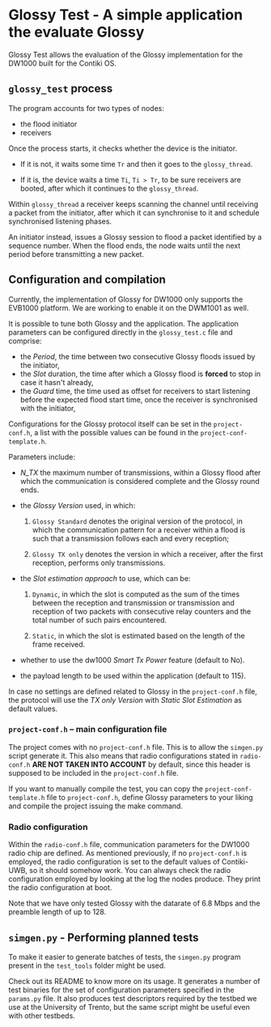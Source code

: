 # Glossy Test - A simple application the evaluate Glossy

Glossy Test allows the evaluation of the Glossy implementation for the DW1000
built for the Contiki OS.


## `glossy_test` process

The program accounts for two types of nodes:

* the flood initiator
* receivers

Once the process starts, it checks whether the device is the
initiator.

* If it is not, it waits some time `Tr` and then it
  goes to the `glossy_thread`.

* If it is, the device waits a time `Ti`, `Ti > Tr`, to be
  sure receivers are booted, after which it continues to
  the `glossy_thread`.

Within `glossy_thread` a receiver keeps scanning the channel until 
receiving a packet from the initiator, after which it can synchronise 
to it and schedule synchronised listening phases.

An initiator instead, issues a Glossy session to flood a packet
identified by a sequence number. When the flood ends, the node
waits until the next period before transmitting a new packet.


## Configuration and compilation

Currently, the implementation of Glossy for DW1000 only supports the
EVB1000 platform. We are working to enable it on the DWM1001 as well.

It is possible to tune both Glossy and the application.
The application parameters can be configured directly
in the `glossy_test.c` file and comprise:

* the *Period*, the time between two consecutive Glossy floods
  issued by the initiator,
* the *Slot* duration, the time after which a Glossy flood is **forced**
  to stop in case it hasn't already,
* the *Guard* time, the time used as offset for receivers to start
  listening before the expected flood start time, once the receiver
  is synchronised with the initiator,

Configurations for the Glossy protocol itself can be set
in the `project-conf.h`, a list with the possible values can
be found in the `project-conf-template.h`.

Parameters include:

* *N_TX* the maximum number of transmissions, within a Glossy flood
  after which the communication is considered complete and the Glossy 
  round ends.


* the *Glossy Version* used, in which:

    1. `Glossy Standard` denotes the original version of the protocol,
       in which the communication pattern for a receiver within a flood
       is such that a transmission follows each and every reception;

    2. `Glossy TX only` denotes the version in which a receiver, after
       the first reception, performs only transmissions.

* the *Slot estimation approach* to use, which can be:

    1. `Dynamic`, in which the slot is computed as the sum of the
        times between the reception and transmission or
        transmission and reception of two packets with consecutive
        relay counters and the total number of such pairs encountered.

    2. `Static`, in which the slot is estimated based on the length
        of the frame received.

* whether to use the dw1000 *Smart Tx Power* feature (default to No).

* the payload length to be used within the application (default to 115).

In case no settings are defined related to Glossy in the `project-conf.h`
file, the protocol will use the *TX only Version* with *Static Slot Estimation* as default values.

### `project-conf.h` – main configuration file

The project comes with no `project-conf.h` file. This is
to allow the `simgen.py` script generate it. This also means that radio
configurations stated in `radio-conf.h` **ARE NOT TAKEN
INTO ACCOUNT** by default, since this header is supposed to be included 
in the `project-conf.h` file.

If you want to manually compile the test, you can copy
the `project-conf-template.h` file to `project-conf.h`,
define Glossy parameters to your liking and compile the
project issuing the make command.

### Radio configuration

Within the `radio-conf.h` file, communication parameters
for the DW1000 radio chip are defined.
As mentioned previously, if no `project-conf.h` is employed, the
radio configuration is set to the default values of Contiki-UWB, 
so it should somehow work. You can always check the radio configuration
employed by looking at the log the nodes produce. They print the radio
configuration at boot.

Note that we have only tested Glossy with the datarate of 6.8 Mbps
and the preamble length of up to 128.


## `simgen.py` - Performing planned tests

To make it easier to generate batches of tests, 
the `simgen.py` program present
in the `test_tools` folder might be used.

Check out its README to know more on its usage.
It generates a number of test binaries for the
set of configuration parameters specified in the
`params.py` file. It also produces test descriptors
required by the testbed we use at the University of
Trento, but the same script might be useful even with
other testbeds.
